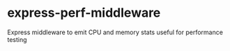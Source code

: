 # express-perf-middleware
Express middleware to emit CPU and memory stats useful for performance testing
